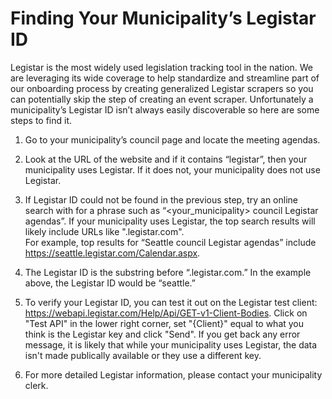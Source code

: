 # Finding Your Municipality’s Legistar ID

Legistar is the most widely used legislation tracking tool in the nation. We are 
leveraging its wide coverage to help standardize and streamline part of our onboarding 
process by creating generalized Legistar scrapers so you can potentially skip the step 
of creating an event scraper. Unfortunately a municipality’s Legistar ID isn’t always 
easily discoverable so here are some steps to find it.

1. Go to your municipality’s council page and locate the meeting agendas.

2. Look at the URL of the website and if it contains “legistar”, then your 
municipality uses Legistar. If it does not, your municipality does not use Legistar.

3. If Legistar ID could not be found in the previous step, try an online search 
with for a phrase such as “&lt;your_municipality&gt; council Legistar agendas”. If 
your municipality uses Legistar, the top search results will likely include URLs like 
".legistar.com".  
For example, top results for “Seattle council Legistar agendas” include 
https://seattle.legistar.com/Calendar.aspx.

4. The Legistar ID is the substring before “.legistar.com.” In the example above, the 
Legistar ID would be “seattle.”

5. To verify your Legistar ID, you can test it out on the Legistar test client: 
https://webapi.legistar.com/Help/Api/GET-v1-Client-Bodies. Click on "Test API" in the 
lower right corner, set "{Client}" equal to what you think is the Legistar key and 
click "Send". If you get back any error message, it is likely that while your 
municipality uses Legistar, the data isn't made publically available or they use a 
different key.

6. For more detailed Legistar information, please contact your municipality clerk.

